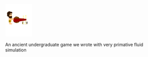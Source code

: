 ![mud-man](https://github.com/twak/mudslingin/blob/master/mymud/mud/data/caveman1.png?raw=true)

An ancient undergraduate game we wrote with very primative fluid simulation

